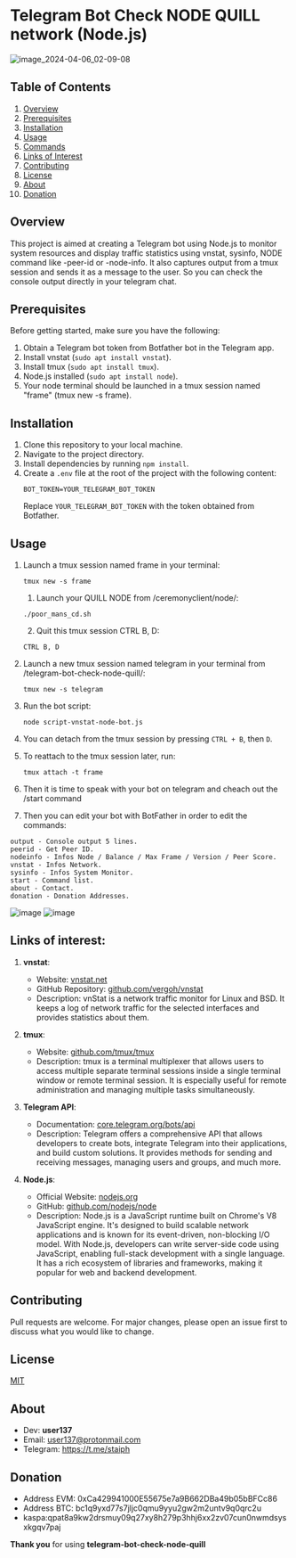 # Telegram Bot Check NODE QUILL network (Node.js)
![image_2024-04-06_02-09-08](https://github.com/gituser6hij/telegram-bot-check-node-quill/assets/48154428/21b995c7-c789-4709-90c5-3d6e832ddc43)

## Table of Contents

1. [Overview](#overview)
2. [Prerequisites](#prerequisites)
3. [Installation](#installation)
4. [Usage](#usage)
5. [Commands](#commands)
6. [Links of Interest](#links-of-interest)
7. [Contributing](#contributing)
8. [License](#license)
9. [About](#about)
10. [Donation](#donation)

## Overview
This project is aimed at creating a Telegram bot using Node.js to monitor system resources and display traffic statistics using vnstat, sysinfo, NODE command like -peer-id or -node-info. It also captures output from a tmux session and sends it as a message to the user. So you can check the console output directly in your telegram chat.

## Prerequisites
Before getting started, make sure you have the following:

1. Obtain a Telegram bot token from Botfather bot in the Telegram app.
2. Install vnstat (`sudo apt install vnstat`).
3. Install tmux (`sudo apt install tmux`).
4. Node.js installed (`sudo apt install node`).
5. Your node terminal should be launched in a tmux session named "frame" (tmux new -s frame).

## Installation
1. Clone this repository to your local machine.
2. Navigate to the project directory.
3. Install dependencies by running `npm install`.
4. Create a `.env` file at the root of the project with the following content:
   ```
   BOT_TOKEN=YOUR_TELEGRAM_BOT_TOKEN
   ```
   Replace `YOUR_TELEGRAM_BOT_TOKEN` with the token obtained from Botfather.
   
## Usage
1. Launch a tmux session named frame in your terminal:
   ```
   tmux new -s frame
   ```
   1. Launch your QUILL NODE from /ceremonyclient/node/:
   ```
   ./poor_mans_cd.sh
   ```
   2. Quit this tmux session CTRL B, D:
   ```
   CTRL B, D
   ```
2. Launch a new tmux session named telegram in your terminal from /telegram-bot-check-node-quill/:
   ```
   tmux new -s telegram
   ```
3. Run the bot script:
   ```
   node script-vnstat-node-bot.js
   ```
4. You can detach from the tmux session by pressing `CTRL + B`, then `D`.
5. To reattach to the tmux session later, run:
   ```
   tmux attach -t frame
   ```

6. Then it is time to speak with your bot on telegram and cheach out the /start command

7. Then you can edit your bot with BotFather in order to edit the commands:

```
output - Console output 5 lines.
peerid - Get Peer ID.
nodeinfo - Infos Node / Balance / Max Frame / Version / Peer Score.
vnstat - Infos Network.
sysinfo - Infos System Monitor.
start - Command list.
about - Contact.
donation - Donation Addresses.

```

![image](https://github.com/gituser6hij/telegram-bot-check-node-quill/assets/48154428/8e2454a9-067c-4f22-92ea-0284b320e295)
![image](https://github.com/gituser6hij/telegram-bot-check-node-quill/assets/48154428/90949049-f4d3-45a9-b599-b2374c637046)

## Links of interest:

1. **vnstat**:
   - Website: [vnstat.net](https://vnstat.net/)
   - GitHub Repository: [github.com/vergoh/vnstat](https://github.com/vergoh/vnstat)
   - Description: vnStat is a network traffic monitor for Linux and BSD. It keeps a log of network traffic for the selected interfaces and provides statistics about them.

2. **tmux**:
   - Website: [github.com/tmux/tmux](https://github.com/tmux/tmux)
   - Description: tmux is a terminal multiplexer that allows users to access multiple separate terminal sessions inside a single terminal window or remote terminal session. It is especially useful for remote administration and managing multiple tasks simultaneously.

3. **Telegram API**:
   - Documentation: [core.telegram.org/bots/api](https://core.telegram.org/bots/api)
   - Description: Telegram offers a comprehensive API that allows developers to create bots, integrate Telegram into their applications, and build custom solutions. It provides methods for sending and receiving messages, managing users and groups, and much more.

4. **Node.js**:
   - Official Website: [nodejs.org](https://nodejs.org/)
   - GitHub: [github.com/nodejs/node](https://github.com/nodejs/node)
   - Description: Node.js is a JavaScript runtime built on Chrome's V8 JavaScript engine. It's designed to build scalable network applications and is known for its event-driven, non-blocking I/O model. With Node.js, developers can write server-side code using JavaScript, enabling full-stack development with a single language. It has a rich ecosystem of libraries and frameworks, making it popular for web and backend development.


## Contributing
Pull requests are welcome. For major changes, please open an issue first to discuss what you would like to change.

## License
[MIT](https://choosealicense.com/licenses/mit/)

## About
- Dev: **user137**
- Email: user137@protonmail.com
- Telegram: https://t.me/staiph

## Donation
- Address EVM: 0xCa429941000E55675e7a9B662DBa49b05bBFCc86
- Address BTC: bc1q9yxd77s7jljc0qmu9yyu2gw2m2untv9q0qrc2u
- kaspa:qpat8a9kw2drsmuy09q27xy8h279p3hhj6xx2zv07cun0nwmdsysxkgqv7paj

**Thank you** for using **telegram-bot-check-node-quill**


